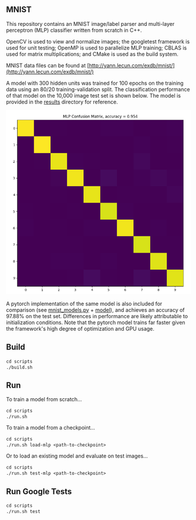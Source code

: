 ## MNIST
This repository contains an MNIST image/label parser and
multi-layer perceptron (MLP) classifier written from scratch in C++. 

OpenCV is used to view and normalize images; the googletest framework is used
for unit testing; OpenMP is used to parallelize MLP training; CBLAS is used for
matrix multiplications; and CMake is used as the build system.

MNIST data files can be found at
[http://yann.lecun.com/exdb/mnist/](http://yann.lecun.com/exdb/mnist/)

A model with 300 hidden units was trained for 100 epochs on the training data
using an 80/20 training-validation split. The classification performance of that
model on the 10,000 image test set is shown below. The model is provided in the
[results](/results/models/model_12-5-1759)
directory for reference. 

![MLP Confusion Matrix](results/models/model_12-5-1759/model_12-5-1759_confusion.png)

A pytorch implementation of the same model is also included
for comparison (see [mnist_models.py](/src/mnist_models.py) + [model](/results/models/model_10-31-1339/)),
and achieves an accuracy of 97.88% on the test set. Differences in performance
are likely attributable to initialization conditions. Note that the pytorch
model trains far faster given the framework's high degree of optimization and GPU
usage.

## Build

```
cd scripts
./build.sh
```
## Run

To train a model from scratch...
```
cd scripts
./run.sh
```

To train a model from a checkpoint...
```
cd scripts
./run.sh load-mlp <path-to-checkpoint>
```

Or to load an existing model and evaluate on test images...
```
cd scripts
./run.sh test-mlp <path-to-checkpoint>
```

## Run Google Tests
```
cd scripts
./run.sh test
```
